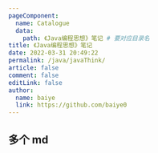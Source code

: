 ```yaml
---
pageComponent:
  name: Catalogue
  data:
    path: 《Java编程思想》笔记 # 要对应目录名
title: 《Java编程思想》笔记
date: 2022-03-31 20:49:22
permalink: /java/javaThink/
article: false
comment: false
editLink: false
author:
  name: baiye
  link: https://github.com/baiye0
---
```


## 多个 md
